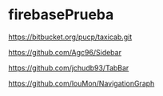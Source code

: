 # firebasePrueba
https://bitbucket.org/pucp/taxicab.git

https://github.com/Agc96/Sidebar

https://github.com/jchudb93/TabBar

https://github.com/louMon/NavigationGraph
